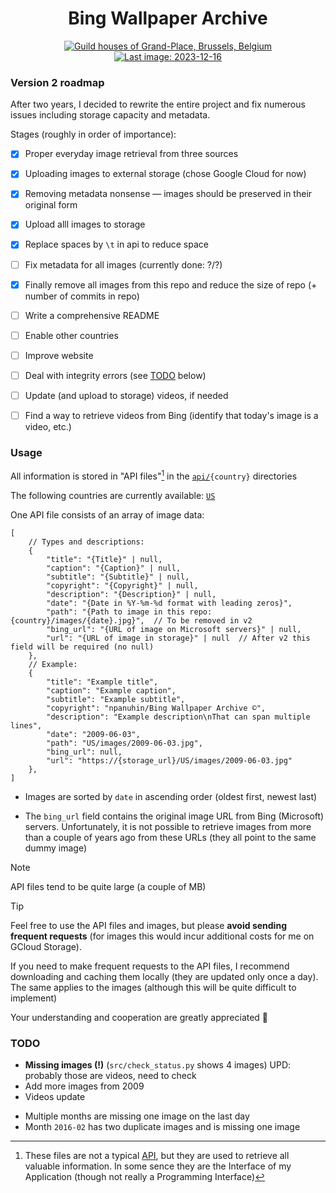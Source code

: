 <h1 align="center">Bing Wallpaper Archive</h1>

<div align="center">
    <a id="last_image_link" href="https://storage.googleapis.com/npanuhin-bing-wallpaper-archive/US/images/2023-12-16.jpg">
        <img id="last_image" title="Guild houses of Grand-Place, Brussels, Belgium" alt="Guild houses of Grand-Place, Brussels, Belgium" src="https://storage.googleapis.com/npanuhin-bing-wallpaper-archive/US/images/2023-12-16.jpg">
        <img id="last_image_badge" alt="Last image: 2023-12-16" src="https://img.shields.io/badge/Last_image-2023--12--16-informational?style=flat">
    </a>
</div>


### Version 2 roadmap

After two years, I decided to rewrite the entire project and fix numerous issues including storage capacity and metadata.

Stages (roughly in order of importance):

- [x] Proper everyday image retrieval from three sources
- [x] Uploading images to external storage (chose Google Cloud for now)
- [x] Removing metadata nonsense — images should be preserved in their original form
- [x] Upload alll images to storage
- [x] Replace spaces by `\t` in api to reduce space
- [ ] Fix metadata for all images (currently done: ?/?)
- [x] Finally remove all images from this repo and reduce the size of repo (+ number of commits in repo)
- [ ] Write a comprehensive README
- [ ] Enable other countries
- [ ] Improve website
- [ ] Deal with integrity errors (see [TODO](#todo) below)
- [ ] Update (and upload to storage) videos, if needed
- [ ] Find a way to retrieve videos from Bing (identify that today's image is a video, etc.)


### Usage

All information is stored in "API files"[^1] in the <code><a href="api">api/</a>{country}</code> directories

The following countries are currently available: <a href="api/US"><code>US</code></a>

One API file consists of an array of image data:
```jsonc
[
    // Types and descriptions:
    {
        "title": "{Title}" | null,
        "caption": "{Caption}" | null,
        "subtitle": "{Subtitle}" | null,
        "copyright": "{Copyright}" | null,
        "description": "{Description}" | null,
        "date": "{Date in %Y-%m-%d format with leading zeros}",
        "path": "{Path to image in this repo: {country}/images/{date}.jpg}",  // To be removed in v2
        "bing_url": "{URL of image on Microsoft servers}" | null,
        "url": "{URL of image in storage}" | null  // After v2 this field will be required (no null)
    },
    // Example:
    {
        "title": "Example title",
        "caption": "Example caption",
        "subtitle": "Example subtitle",
        "copyright": "npanuhin/Bing Wallpaper Archive ©",
        "description": "Example description\nThat can span multiple lines",
        "date": "2009-06-03",
        "path": "US/images/2009-06-03.jpg",
        "bing_url": null,
        "url": "https://{storage_url}/US/images/2009-06-03.jpg"
    },
]
```

- Images are sorted by `date` in ascending order (oldest first, newest last)

- The `bing_url` field contains the original image URL from Bing (Microsoft) servers. Unfortunately, it is not possible to retrieve images from more than a couple of years ago from these URLs (they all point to the same dummy image)

> [!NOTE]
> API files tend to be quite large (a couple of MB)

> [!TIP]
> Feel free to use the API files and images, but please **avoid sending frequent requests** (for images this would incur additional costs for me on GCloud Storage).
>
> <a name="sometext"></a>If you need to make frequent requests to the API files, I recommend downloading and caching them locally (they are updated only once a day). The same applies to the images (although this will be quite difficult to implement)
>
> Your understanding and cooperation are greatly appreciated 🙂


### TODO

- **Missing images (!)** (`src/check_status.py` shows 4 images)
    UPD: probably those are videos, need to check
- Add more images from 2009
- Videos update

<!-- -  `2016-06-05` copyright: `© Heinz Wohner/Getty Images` vs `© Richard Du Toit/Minden Pictures` -->

- Multiple months are missing one image on the last day
- Month `2016-02` has two duplicate images and is missing one image


[^1]: These files are not a typical [API](https://en.wikipedia.org/wiki/API), but they are used to retrieve all valuable information. In some sence they are the Interface of my Application (though not really a Programming Interface)
